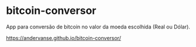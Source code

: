 # bitcoin-conversor
App para conversão de bitcoin no valor da moeda escolhida (Real ou Dólar).

https://andervanse.github.io/bitcoin-conversor/
